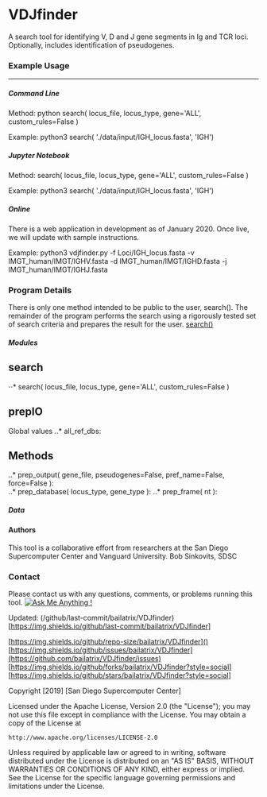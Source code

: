# VDJfinder

A search tool for identifying V, D and J gene segments in Ig and TCR loci. Optionally, includes identification of pseudogenes.

### Example Usage
-----------------

##### Command Line
Method: python search( locus_file, locus_type, gene='ALL', custom_rules=False )

Example: python3 search( './data/input/IGH_locus.fasta', 'IGH')

##### Jupyter Notebook
Method: search( locus_file, locus_type, gene='ALL', custom_rules=False )

Example: python3 search( './data/input/IGH_locus.fasta', 'IGH')


##### Online
There is a web application in development as of January 2020. Once live, we will update with sample instructions.



Example: python3 vdjfinder.py -f Loci/IGH_locus.fasta -v IMGT_human/IMGT/IGHV.fasta -d IMGT_human/IMGT/IGHD.fasta -j IMGT_human/IMGT/IGHJ.fasta

### Program Details
There is only one method intended to be public to the user, search(). The remainder of the program performs the search using a rigorously tested set of search criteria and prepares the result for the user. 
[search()](../src/modules/search.py)

##### Modules
search
------
⋅⋅* search( locus_file, locus_type, gene='ALL', custom_rules=False )

prepIO
------
Global values
..* all_ref_dbs: 

Methods
-------
..* prep_output( gene_file, pseudogenes=False, pref_name=False, force=False ):  
..* prep_database( locus_type, gene_type ):
..* prep_frame( nt ):

##### Data


#### Authors
This tool is a collaborative effort from researchers at the San Diego Supercomputer Center and Vanguard University.
Bob Sinkovits, SDSC

### Contact
Please contact us with any questions, comments, or problems running this tool. [![Ask Me Anything !](https://img.shields.io/badge/Ask%20me-anything-1abc9c.svg)](https://www.eloquenceintech.com/contact)

Updated: (/github/last-commit/bailatrix/VDJfinder) [https://img.shields.io/github/last-commit/bailatrix/VDJfinder]

[https://img.shields.io/github/repo-size/bailatrix/VDJfinder]()
[https://img.shields.io/github/issues/bailatrix/VDJfinder](https://github.com/bailatrix/VDJfinder/issues)
[https://img.shields.io/github/forks/bailatrix/VDJfinder?style=social]
[https://img.shields.io/github/stars/bailatrix/VDJfinder?style=social]

Copyright [2019] [San Diego Supercomputer Center]

Licensed under the Apache License, Version 2.0 (the "License");
you may not use this file except in compliance with the License.
You may obtain a copy of the License at

    http://www.apache.org/licenses/LICENSE-2.0

Unless required by applicable law or agreed to in writing, software
distributed under the License is distributed on an "AS IS" BASIS,
WITHOUT WARRANTIES OR CONDITIONS OF ANY KIND, either express or implied.
See the License for the specific language governing permissions and
limitations under the License.